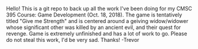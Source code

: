 Hello! This is a git repo to back up all the work I've been doing for my CMSC 395 Course: Game Development (Oct. 18, 2018). The game is tentatively titled "Give me Strength" and is centered around a geiving widow/widower whose significant other was killed by an ancient evil, and their quest for revenge. Game is extremely unfinished and has a lot of work to go. Please do not steal this work, I'd be very sad. Thanks!
-Trevor
